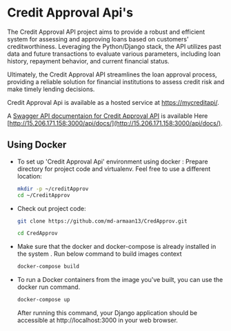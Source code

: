 # Credit Approval Api's



The Credit Approval API project aims to provide a robust and efficient system for assessing and approving loans based on customers' creditworthiness. Leveraging the Python/Django stack, the API utilizes past data and future transactions to evaluate various parameters, including loan history, repayment behavior, and current financial status.

Ultimately, the Credit Approval API streamlines the loan approval process, providing a reliable solution for financial institutions to assess credit risk and make timely lending decisions. 

Credit Approval Api is available as a hosted service
at [https://mycreditapi/](http://15.206.171.158:3000/api/docs/).

A [Swagger API documentaion for Credit Approval API](http://15.206.171.158:3000/api/docs/) is 
available Here [http://15.206.171.158:3000/api/docs/](http://15.206.171.158:3000/api/docs/).



## Using Docker
* To set up 'Credit Approval Api' environment using docker :
Prepare directory for project code and virtualenv. Feel free to use a
  different location:

   ```sh
   mkdir -p ~/creditApprov
   cd ~/CreditApprov
   ```
* Check out project code:

  ```sh
  git clone https://github.com/md-armaan13/CredApprov.git
  ```
   ```sh
  cd CredApprov
  ```

* Make sure that the docker and docker-compose is already installed in the system . Run below command to build images context
  ```sh
  docker-compose build
  ```
* To run a Docker containers from the image you've built, you can use the docker run command.
  ```sh
  docker-compose up
  ```
  After running this command, your Django application should be accessible at http://localhost:3000 in your web browser.

